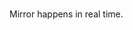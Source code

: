 # **[](https://learn.microsoft.com/en-us/fabric/database/mirrored-database/azure-sql-database)**

Mirror happens in real time.
